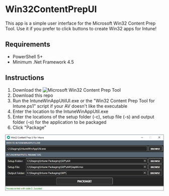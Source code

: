 # Win32ContentPrepUI
This app is a simple user interface for the Microsoft Win32 Content Prep Tool. Use it if you prefer to click buttons to create Win32 apps for Intune!

## Requirements
* PowerShell 5+
* Minimum .Net Framework 4.5

## Instructions
1. Download the ![Microsoft Win32 Content Prep Tool](https://github.com/Microsoft/Microsoft-Win32-Content-Prep-Tool)
2. Download this repo
3. Run the IntuneWinAppUtilUI.exe or the "Win32 Content Prep Tool for Intune.ps1" script if your AV doesn't like the executable
4. Enter the location to the IntuneWinAppUtil.exe
5. Enter the locations of the setup folder (-c), setup file (-s) and output folder (-o) for the application to be packaged
6. Click "Package"

![Screenshot](https://raw.githubusercontent.com/SMSAgentSoftware/Win32ContentPrepUI/master/Win32App.png)
